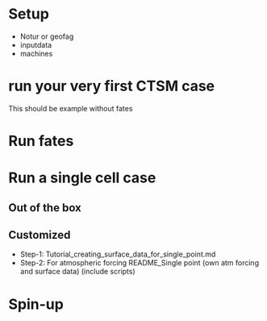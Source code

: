 
# Setup 

- Notur or geofag
- inputdata
- machines

# run your very first CTSM case

This should be example without fates

# Run fates

# Run a single cell case  

## Out of the box

## Customized

- Step-1: Tutorial_creating_surface_data_for_single_point.md
- Step-2: For atmospheric forcing README_Single point (own atm forcing and surface data) (include scripts)

# Spin-up 
